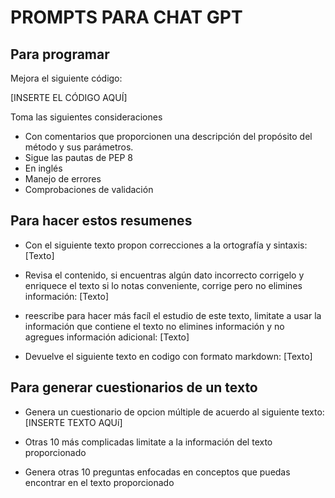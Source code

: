 # PROMPTS PARA CHAT GPT 
## Para programar

Mejora el siguiente código:

[INSERTE EL CÓDIGO AQUÍ]

Toma las siguientes consideraciones
- Con comentarios que proporcionen una descripción del propósito del método y sus parámetros.
- Sigue las pautas de PEP 8
- En inglés 
- Manejo de errores
- Comprobaciones de validación


## Para hacer estos resumenes
- Con el siguiente texto propon correcciones a la ortografía y sintaxis: [Texto]
- Revisa el contenido, si encuentras algún dato incorrecto corrigelo y enriquece el texto si lo notas conveniente, 
corrige pero no elimines información: [Texto]
-  reescribe  para hacer más facíl el estudio de este texto, limitate a usar la información que contiene el texto 
no elimines información y no agregues información adicional: [Texto]

- Devuelve el siguiente texto en  codigo con formato markdown:
[Texto]
## Para generar cuestionarios de un texto
- Genera un cuestionario de opcion múltiple de acuerdo al siguiente texto:
[INSERTE TEXTO AQUí]

- Otras 10 más complicadas limitate a la información del texto proporcionado
- Genera otras 10 preguntas enfocadas en conceptos que puedas encontrar en el texto proporcionado